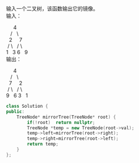 输入一个二叉树，该函数输出它的镜像。  
输入：  
  
     4  
   /   \  
  2     7  
 / \   / \  
1   3 6   9  
输出：  
  
     4  
   /   \  
  7     2  
 / \   / \  
9   6 3   1  

```C++
class Solution {
public:
    TreeNode* mirrorTree(TreeNode* root) {
        if(!root)  return nullptr;
        TreeNode *temp = new TreeNode(root->val);
        temp->left=mirrorTree(root->right);
        temp->right=mirrorTree(root->left);
        return temp;
    }
};
```
